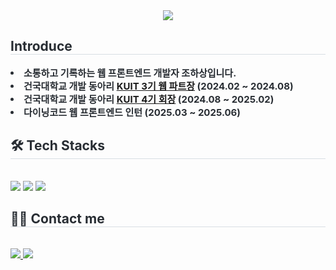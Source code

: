 <div align= "center">
    <img src="https://capsule-render.vercel.app/api?type=waving&color=26b5f2&height=180&text=crohasang's%20github&animation=fadeIn&fontColor=ffffff&fontSize=50" />
    </div>
    <div style="text-align: left;"> 
    <h2 style="border-bottom: 1px solid #d8dee4; color: #282d33;"> Introduce </h2>  
    <div style="font-weight: 700; font-size: 15px; text-align: left; color: #282d33;"> 
      <li> 소통하고 기록하는 웹 프론트엔드 개발자 조하상입니다.</li>
      <li> 건국대학교 개발 동아리 <a href="https://quickchabun.tistory.com/117">KUIT 3기 웹 파트장</a> (2024.02 ~ 2024.08)</li>
      <li> 건국대학교 개발 동아리 <a href="https://quickchabun.tistory.com/167">KUIT 4기 회장</a> (2024.08 ~ 2025.02)</li>
      <li> 다이닝코드 웹 프론트엔드 인턴 (2025.03 ~ 2025.06) </li>
    </div>
    <div style="text-align: left;">
    <h2 style="border-bottom: 1px solid #d8dee4; color: #282d33;"> 🛠️ Tech Stacks </h2> <br> 
    <div style="margin: ; text-align: left;" "text-align: left;"> 
      <img src="https://img.shields.io/badge/Javascript-F7DF1E?style=flat-square&logo=Javascript&logoColor=white">
      <img src="https://img.shields.io/badge/Typescript-3178C6?style=flat-square&logo=Typescript&logoColor=white">
      <img src="https://img.shields.io/badge/React-61DAFB?style=flat-square&logo=React&logoColor=white">
          <br/></div>
    </div>
    <div style="text-align: left;">
    <h2 style="border-bottom: 1px solid #d8dee4; color: #282d33;"> 🧑‍💻 Contact me </h2> <br> 
    <div style="text-align: left;"> <a href=https://quickchabun.tistory.com/> <img src="https://img.shields.io/badge/Tistory-000000?style=flat-square&logo=Tistory&logoColor=white&link=https://quickchabun.tistory.com/"> </a>
         <a href=mailto:hasang2691@gmail.com> <img src="https://img.shields.io/badge/Gmail-EA4335?style=flat-square&logo=Gmail&logoColor=white&link=mailto:hasang2691@gmail.com"> </a>
          </div>  <br> 
    <div style="text-align: left;">  </div> 
    </div>
    
